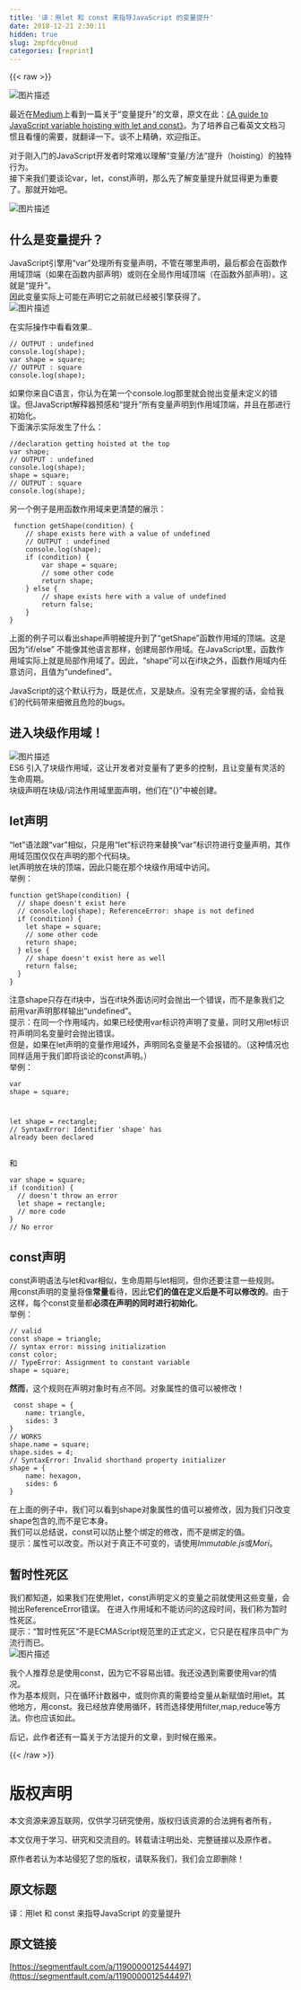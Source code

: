 ```yaml
---
title: '译：用let 和 const 来指导JavaScript 的变量提升' 
date: 2018-12-21 2:30:11
hidden: true
slug: 2mpfdcy0nud
categories: [reprint]
---
```


{{< raw >}}

                    
<p><span class="img-wrap"><img data-src="/img/bV0Nsd?w=800&amp;h=450" src="https://static.alili.tech/img/bV0Nsd?w=800&amp;h=450" alt="图片描述" title="图片描述" style="cursor: pointer; display: inline;"></span></p>
<p>最近在<a href="https://medium.com/" rel="nofollow noreferrer" target="_blank">Medium</a>上看到一篇关于“变量提升”的文章，原文在此：<a href="https://medium.freecodecamp.org/what-is-variable-hoisting-differentiating-between-var-let-and-const-in-es6-f1a70bb43d" rel="nofollow noreferrer" target="_blank">《A guide to JavaScript variable hoisting with let and const》</a>。为了培养自己看英文文档习惯且看懂的需要，就翻译一下。谈不上精确，欢迎指正。</p>
<p>对于刚入门的JavaScript开发者时常难以理解“变量/方法”提升（hoisting）的独特行为。<br>接下来我们要谈论var，let，const声明，那么先了解变量提升就显得更为重要了。那就开始吧。</p>
<p><span class="img-wrap"><img data-src="/img/bV0Ntq?w=245&amp;h=225" src="https://static.alili.tech/img/bV0Ntq?w=245&amp;h=225" alt="图片描述" title="图片描述" style="cursor: pointer; display: inline;"></span></p>
<h2 id="articleHeader0">什么是变量提升？</h2>
<p>JavaScript引擎用“var”处理所有变量声明，不管在哪里声明，最后都会在函数作用域顶端（如果在函数内部声明）或则在全局作用域顶端（在函数外部声明）。这就是“提升”。<br>因此变量实际上可能在声明它之前就已经被引擎获得了。<br><span class="img-wrap"><img data-src="/img/bV0Nur?w=460&amp;h=196" src="https://static.alili.tech/img/bV0Nur?w=460&amp;h=196" alt="图片描述" title="图片描述" style="cursor: pointer; display: inline;"></span></p>
<p>在实际操作中看看效果..</p>
<div class="widget-codetool" style="display:none;">
      <div class="widget-codetool--inner">
      <span class="selectCode code-tool" data-toggle="tooltip" data-placement="top" title="" data-original-title="全选"></span>
      <span type="button" class="copyCode code-tool" data-toggle="tooltip" data-placement="top" data-clipboard-text="// OUTPUT : undefined
console.log(shape);
var shape = square;
// OUTPUT : square
console.log(shape);" title="" data-original-title="复制"></span>
      <span type="button" class="saveToNote code-tool" data-toggle="tooltip" data-placement="top" title="" data-original-title="放进笔记"></span>
      </div>
      </div><pre class="javascript hljs"><code class="javascript"><span class="hljs-comment">// OUTPUT : undefined</span>
<span class="hljs-built_in">console</span>.log(shape);
<span class="hljs-keyword">var</span> shape = square;
<span class="hljs-comment">// OUTPUT : square</span>
<span class="hljs-built_in">console</span>.log(shape);</code></pre>
<p>如果你来自C语言，你认为在第一个console.log那里就会抛出变量未定义的错误。但JavaScript解释器预感和“提升”所有变量声明到作用域顶端，并且在那进行初始化。<br>下面演示实际发生了什么：</p>
<div class="widget-codetool" style="display:none;">
      <div class="widget-codetool--inner">
      <span class="selectCode code-tool" data-toggle="tooltip" data-placement="top" title="" data-original-title="全选"></span>
      <span type="button" class="copyCode code-tool" data-toggle="tooltip" data-placement="top" data-clipboard-text="//declaration getting hoisted at the top
var shape;
// OUTPUT : undefined
console.log(shape);
shape = square;
// OUTPUT : square
console.log(shape);" title="" data-original-title="复制"></span>
      <span type="button" class="saveToNote code-tool" data-toggle="tooltip" data-placement="top" title="" data-original-title="放进笔记"></span>
      </div>
      </div><pre class="javascript hljs"><code class="javascript"><span class="hljs-comment">//declaration getting hoisted at the top</span>
<span class="hljs-keyword">var</span> shape;
<span class="hljs-comment">// OUTPUT : undefined</span>
<span class="hljs-built_in">console</span>.log(shape);
shape = square;
<span class="hljs-comment">// OUTPUT : square</span>
<span class="hljs-built_in">console</span>.log(shape);</code></pre>
<p>另一个例子是用函数作用域来更清楚的展示：</p>
<div class="widget-codetool" style="display:none;">
      <div class="widget-codetool--inner">
      <span class="selectCode code-tool" data-toggle="tooltip" data-placement="top" title="" data-original-title="全选"></span>
      <span type="button" class="copyCode code-tool" data-toggle="tooltip" data-placement="top" data-clipboard-text=" function getShape(condition) {
    // shape exists here with a value of undefined
    // OUTPUT : undefined
    console.log(shape);
    if (condition) {
        var shape = square;
        // some other code
        return shape;
    } else {
        // shape exists here with a value of undefined
        return false;
    }
}" title="" data-original-title="复制"></span>
      <span type="button" class="saveToNote code-tool" data-toggle="tooltip" data-placement="top" title="" data-original-title="放进笔记"></span>
      </div>
      </div><pre class="javascript hljs"><code class="javascript"> <span class="hljs-function"><span class="hljs-keyword">function</span> <span class="hljs-title">getShape</span>(<span class="hljs-params">condition</span>) </span>{
    <span class="hljs-comment">// shape exists here with a value of undefined</span>
    <span class="hljs-comment">// OUTPUT : undefined</span>
    <span class="hljs-built_in">console</span>.log(shape);
    <span class="hljs-keyword">if</span> (condition) {
        <span class="hljs-keyword">var</span> shape = square;
        <span class="hljs-comment">// some other code</span>
        <span class="hljs-keyword">return</span> shape;
    } <span class="hljs-keyword">else</span> {
        <span class="hljs-comment">// shape exists here with a value of undefined</span>
        <span class="hljs-keyword">return</span> <span class="hljs-literal">false</span>;
    }
}</code></pre>
<p>上面的例子可以看出shape声明被提升到了“getShape”函数作用域的顶端。这是因为“if/else” 不能像其他语言那样，创建局部作用域。在JavaScript里，函数作用域实际上就是局部作用域了。因此，“shape”可以在if块之外，函数作用域内任意访问，且值为“undefined”。</p>
<p>JavaScript的这个默认行为，既是优点，又是缺点。没有完全掌握的话，会给我们的代码带来细微且危险的bugs。</p>
<h2 id="articleHeader1">进入块级作用域！</h2>
<p><span class="img-wrap"><img data-src="/img/bV0Nvp?w=456&amp;h=308" src="https://static.alili.tech/img/bV0Nvp?w=456&amp;h=308" alt="图片描述" title="图片描述" style="cursor: pointer; display: inline;"></span><br>ES6 引入了块级作用域，这让开发者对变量有了更多的控制，且让变量有灵活的生命周期。<br>块级声明在块级/词法作用域里面声明，他们在“{}”中被创建。</p>
<h2 id="articleHeader2">let声明</h2>
<p>“let”语法跟“var”相似，只是用“let”标识符来替换“var”标识符进行变量声明，其作用域范围仅仅在声明的那个代码块。<br>let声明放在块的顶端，因此只能在那个块级作用域中访问。<br>举例：</p>
<div class="widget-codetool" style="display:none;">
      <div class="widget-codetool--inner">
      <span class="selectCode code-tool" data-toggle="tooltip" data-placement="top" title="" data-original-title="全选"></span>
      <span type="button" class="copyCode code-tool" data-toggle="tooltip" data-placement="top" data-clipboard-text="function getShape(condition) {
  // shape doesn't exist here
  // console.log(shape); ReferenceError: shape is not defined
  if (condition) {
    let shape = square;
    // some other code
    return shape;
  } else {
    // shape doesn't exist here as well
    return false;
  }
}" title="" data-original-title="复制"></span>
      <span type="button" class="saveToNote code-tool" data-toggle="tooltip" data-placement="top" title="" data-original-title="放进笔记"></span>
      </div>
      </div><pre class="javascript hljs"><code class="javascript"><span class="hljs-function"><span class="hljs-keyword">function</span> <span class="hljs-title">getShape</span>(<span class="hljs-params">condition</span>) </span>{
  <span class="hljs-comment">// shape doesn't exist here</span>
  <span class="hljs-comment">// console.log(shape); ReferenceError: shape is not defined</span>
  <span class="hljs-keyword">if</span> (condition) {
    <span class="hljs-keyword">let</span> shape = square;
    <span class="hljs-comment">// some other code</span>
    <span class="hljs-keyword">return</span> shape;
  } <span class="hljs-keyword">else</span> {
    <span class="hljs-comment">// shape doesn't exist here as well</span>
    <span class="hljs-keyword">return</span> <span class="hljs-literal">false</span>;
  }
}</code></pre>
<p>注意shape只存在if块中，当在if块外面访问时会抛出一个错误，而不是象我们之前用var声明那样输出“undefined”。<br>提示：在同一个作用域内，如果已经使用var标识符声明了变量，同时又用let标识符声明同名变量时会抛出错误。<br>但是，如果在let声明的变量作用域外，声明同名变量是不会报错的。（这种情况也同样适用于我们即将谈论的const声明。）<br>举例：</p>
<div class="widget-codetool" style="display:none;">
      <div class="widget-codetool--inner">
      <span class="selectCode code-tool" data-toggle="tooltip" data-placement="top" title="" data-original-title="全选"></span>
      <span type="button" class="copyCode code-tool" data-toggle="tooltip" data-placement="top" data-clipboard-text="var shape = square;

let shape = rectangle;
// SyntaxError: Identifier 'shape' has already been declared" title="" data-original-title="复制"></span>
      <span type="button" class="saveToNote code-tool" data-toggle="tooltip" data-placement="top" title="" data-original-title="放进笔记"></span>
      </div>
      </div><pre class="javascript hljs"><code class="javascript"><span class="hljs-keyword">var</span> shape = square;

<span class="hljs-keyword">let</span> shape = rectangle;
<span class="hljs-comment">// SyntaxError: Identifier 'shape' has already been declared</span></code></pre>
<p>和</p>
<div class="widget-codetool" style="display:none;">
      <div class="widget-codetool--inner">
      <span class="selectCode code-tool" data-toggle="tooltip" data-placement="top" title="" data-original-title="全选"></span>
      <span type="button" class="copyCode code-tool" data-toggle="tooltip" data-placement="top" data-clipboard-text="var shape = square;
if (condition) {
  // doesn't throw an error
  let shape = rectangle;
  // more code 
}
// No error" title="" data-original-title="复制"></span>
      <span type="button" class="saveToNote code-tool" data-toggle="tooltip" data-placement="top" title="" data-original-title="放进笔记"></span>
      </div>
      </div><pre class="javascript hljs"><code class="javascript"><span class="hljs-keyword">var</span> shape = square;
<span class="hljs-keyword">if</span> (condition) {
  <span class="hljs-comment">// doesn't throw an error</span>
  <span class="hljs-keyword">let</span> shape = rectangle;
  <span class="hljs-comment">// more code </span>
}
<span class="hljs-comment">// No error</span></code></pre>
<h2 id="articleHeader3">const声明</h2>
<p>const声明语法与let和var相似，生命周期与let相同，但你还要注意一些规则。<br>用const声明的变量将像<strong>常量</strong>看待，因此<strong>它们的值在定义后是不可以修改的</strong>。由于这样，每个const变量都<strong>必须在声明的同时进行初始化</strong>。<br>举例：</p>
<div class="widget-codetool" style="display:none;">
      <div class="widget-codetool--inner">
      <span class="selectCode code-tool" data-toggle="tooltip" data-placement="top" title="" data-original-title="全选"></span>
      <span type="button" class="copyCode code-tool" data-toggle="tooltip" data-placement="top" data-clipboard-text="// valid 
const shape = triangle;
// syntax error: missing initialization
const color;
// TypeError: Assignment to constant variable
shape = square;" title="" data-original-title="复制"></span>
      <span type="button" class="saveToNote code-tool" data-toggle="tooltip" data-placement="top" title="" data-original-title="放进笔记"></span>
      </div>
      </div><pre class="javascript hljs"><code class="javascript"><span class="hljs-comment">// valid </span>
<span class="hljs-keyword">const</span> shape = triangle;
<span class="hljs-comment">// syntax error: missing initialization</span>
<span class="hljs-keyword">const</span> color;
<span class="hljs-comment">// TypeError: Assignment to constant variable</span>
shape = square;</code></pre>
<p><strong>然而</strong>，这个规则在声明对象时有点不同。对象属性的值可以被修改！</p>
<div class="widget-codetool" style="display:none;">
      <div class="widget-codetool--inner">
      <span class="selectCode code-tool" data-toggle="tooltip" data-placement="top" title="" data-original-title="全选"></span>
      <span type="button" class="copyCode code-tool" data-toggle="tooltip" data-placement="top" data-clipboard-text=" const shape = {
    name: triangle,
    sides: 3
}
// WORKS
shape.name = square;
shape.sides = 4;
// SyntaxError: Invalid shorthand property initializer
shape = {
    name: hexagon,
    sides: 6
}" title="" data-original-title="复制"></span>
      <span type="button" class="saveToNote code-tool" data-toggle="tooltip" data-placement="top" title="" data-original-title="放进笔记"></span>
      </div>
      </div><pre class="javascript hljs"><code class="javascript"> <span class="hljs-keyword">const</span> shape = {
    <span class="hljs-attr">name</span>: triangle,
    <span class="hljs-attr">sides</span>: <span class="hljs-number">3</span>
}
<span class="hljs-comment">// WORKS</span>
shape.name = square;
shape.sides = <span class="hljs-number">4</span>;
<span class="hljs-comment">// SyntaxError: Invalid shorthand property initializer</span>
shape = {
    <span class="hljs-attr">name</span>: hexagon,
    <span class="hljs-attr">sides</span>: <span class="hljs-number">6</span>
}</code></pre>
<p>在上面的例子中，我们可以看到shape对象属性的值可以被修改，因为我们只改变shape包含的,而不是它本身。<br>我们可以总结说，const可以防止整个绑定的修改，而不是绑定的值。<br>提示：属性可以改变。所以对于真正不可变的，请使用<em>Immutable.js</em>或<em>Mori</em>。</p>
<h2 id="articleHeader4">暂时性死区</h2>
<p>我们都知道，如果我们在使用let，const声明定义的变量之前就使用这些变量，会抛出ReferenceError错误。 在进入作用域和不能访问的这段时间，我们称为暂时性死区。<br>提示：“暂时性死区”不是ECMAScript规范里的正式定义，它只是在程序员中广为流行而已。<br><span class="img-wrap"><img data-src="/img/bV0Nxg?w=245&amp;h=245" src="https://static.alili.tech/img/bV0Nxg?w=245&amp;h=245" alt="图片描述" title="图片描述" style="cursor: pointer;"></span></p>
<p>我个人推荐总是使用const，因为它不容易出错。我还没遇到需要使用var的情况。<br>作为基本规则，只在循环计数器中，或则你真的需要给变量从新赋值时用let。其他地方，用const。我已经放弃使用循环，转而选择使用filter,map,reduce等方法。你也应该如此。</p>
<p>后记，此作者还有一篇关于方法提升的文章，到时候在搬来。</p>

                
{{< /raw >}}

# 版权声明
本文资源来源互联网，仅供学习研究使用，版权归该资源的合法拥有者所有，

本文仅用于学习、研究和交流目的。转载请注明出处、完整链接以及原作者。

原作者若认为本站侵犯了您的版权，请联系我们，我们会立即删除！

## 原文标题
译：用let 和 const 来指导JavaScript 的变量提升

## 原文链接
[https://segmentfault.com/a/1190000012544497](https://segmentfault.com/a/1190000012544497)


